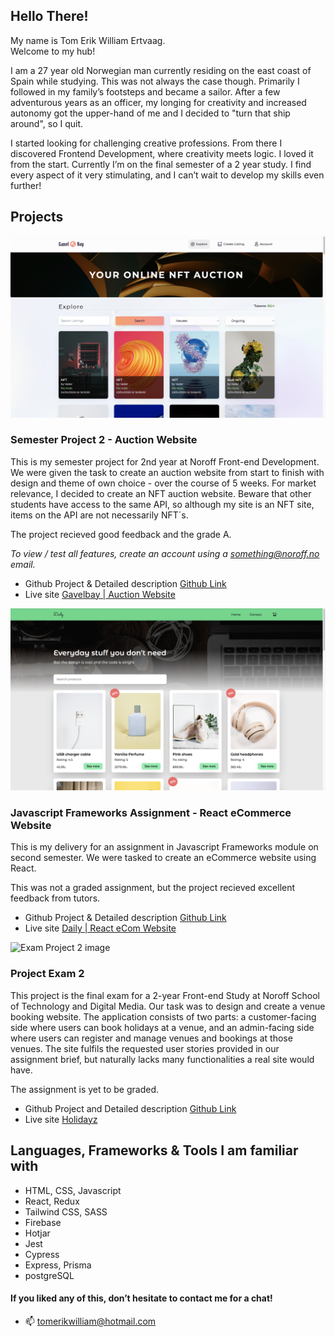 ## Hello There! 

My name is Tom Erik William Ertvaag.  
Welcome to my hub!
  
I am a 27 year old Norwegian man currently residing on the east coast of Spain while studying. This was not always the case though. Primarily I followed in my family’s footsteps and became a sailor. After a few adventurous years as an officer, my longing for creativity and increased autonomy got the upper-hand of me and I decided to "turn that ship around", so I quit.

I started looking for challenging creative professions. From there I discovered Frontend Development, where creativity meets logic. I loved it from the start. Currently I’m on the final semester of a 2 year study. I find every aspect of it very stimulating, and I can’t wait to develop my skills even further!  

## Projects

![Auction site image](https://raw.githubusercontent.com/Wparsec/Semester-Project-2/main/gavelbay.png)

### Semester Project 2 - Auction Website

This is my semester project for 2nd year at Noroff Front-end Development. We were given the task to create an auction website from start to finish with design and theme of own choice - over the course of 5 weeks. For market relevance, I decided to create an NFT auction website. Beware that other students have access to the same API, so although my site is an NFT site, items on the API are not necessarily NFT´s. 

The project recieved good feedback and the grade A. 

*To view / test all features, create an account using a something@noroff.no email.*
- Github Project & Detailed description [Github Link](https://github.com/WParsec/Semester-Project-2)
- Live site [Gavelbay | Auction Website](https://wparsec.github.io/Semester-Project-2/)

![React eCom site image](https://raw.githubusercontent.com/Wparsec/React-eCom/main/reactEcom.png)

### Javascript Frameworks Assignment - React eCommerce Website

This is my delivery for an assignment in Javascript Frameworks module on second semester. We were tasked to create an eCommerce website using React. 

This was not a graded assignment, but the project recieved excellent feedback from tutors. 

- Github Project & Detailed description [Github Link](https://github.com/WParsec/React-eCom)
- Live site [Daily | React eCom Website](https://wparsec.github.io/React-eCom)


![Exam Project 2 image](https://raw.githubusercontent.com/Wparsec/holidayz-exam-project/main/Holidayz-screenshot.png)

### Project Exam 2

This project is the final exam for a 2-year Front-end Study at Noroff School of Technology and Digital Media. Our task was to design and create a venue booking website. The application consists of two parts: a customer-facing side where users can book holidays at a venue, and an admin-facing side where users can register and manage venues and bookings at those venues. The site fulfils the requested user stories provided in our assignment brief, but naturally lacks many functionalities a real site would have. 

The assignment is yet to be graded.  

- Github Project and Detailed description [Github Link](https://github.com/WParsec/holidayz-exam-project)
- Live site [Holidayz](https://cerulean-melba-ba6cf3.netlify.app/)


## Languages, Frameworks & Tools I am familiar with

- HTML, CSS, Javascript
- React, Redux
- Tailwind CSS, SASS
- Firebase
- Hotjar
- Jest
- Cypress
- Express, Prisma
- postgreSQL

#### If you liked any of this, don’t hesitate to contact me for a chat!

- 📫 tomerikwilliam@hotmail.com


